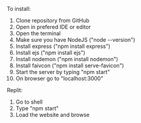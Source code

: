 To install:
1. Clone repository from GitHub
2. Open in prefered IDE or editor
3. Open the terminal
4. Make sure you have NodeJS ("node --version")
5. Install express ("npm install express")
6. Install ejs ("npm install ejs")
7. Install nodemon ("npm install nodemon")
8. Install faivcon ("npm install serve-favicon")
9. Start the server by typing "npm start"
10. On browser go to "localhost:3000"


Replit:
1. Go to shell
2. Type "npm start"
3. Load the website and browse
